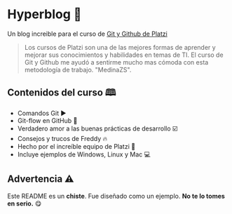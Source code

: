 # Hyperblog 💖
Un blog increible para el curso de [Git y Github de Platzi](https://platzi.com/cursos/git-github/ "Git y Github de Platzi")
> Los cursos de Platzi son una de las mejores formas de aprender y mejorar sus conocimientos y habilidades en temas de TI. El curso de Git y Github me ayudó a sentirme mucho mas cómoda con esta metodología de trabajo. "MedinaZS".

## Contenidos del curso 🕮
- Comandos Git ▶️
- Git-flow en GitHub 🚀
- Verdadero amor a las buenas prácticas de desarrollo ☑️
- Consejos y trucos de Freddy 🔥
- Hecho por el increíble equipo de Platzi 💚
- Incluye ejemplos de Windows, Linux y Mac 💻

## Advertencia ⚠️
Este README es un **chiste**. Fue diseñado como un ejemplo. **No te lo tomes en serio.** 😋

